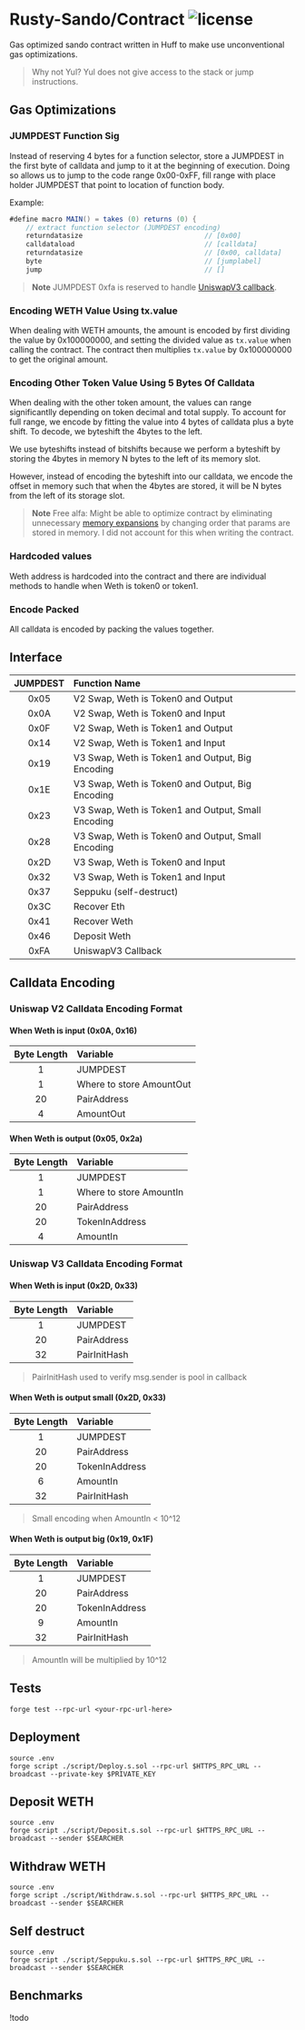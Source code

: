 # Rusty-Sando/Contract ![license](https://img.shields.io/badge/License-MIT-green.svg?label=license)

Gas optimized sando contract written in Huff to make use unconventional gas optimizations. 

> Why not Yul? Yul does not give access to the stack or jump instructions. 

## Gas Optimizations

### JUMPDEST Function Sig
Instead of reserving 4 bytes for a function selector, store a JUMPDEST in the first byte of calldata and jump to it at the beginning of execution. Doing so allows us to jump to the code range 0x00-0xFF, fill range with place holder JUMPDEST that point to location of function body. 

Example:
```as
#define macro MAIN() = takes (0) returns (0) {
    // extract function selector (JUMPDEST encoding)
    returndatasize                              // [0x00]
    calldataload                                // [calldata]
    returndatasize                              // [0x00, calldata]
    byte                                        // [jumplabel]
    jump                                        // []
```

> **Note**
> JUMPDEST 0xfa is reserved to handle [UniswapV3 callback](https://docs.uniswap.org/contracts/v3/reference/core/interfaces/callback/IUniswapV3SwapCallback).

### Encoding WETH Value Using tx.value
When dealing with WETH amounts, the amount is encoded by first dividing the value by 0x100000000, and setting the divided value as `tx.value` when calling the contract. The contract then multiplies `tx.value` by 0x100000000 to get the original amount. 

### Encoding Other Token Value Using 5 Bytes Of Calldata
When dealing with the other token amount, the values can range significantlly depending on token decimal and total supply. To account for full range, we encode by fitting the value into 4 bytes of calldata plus a byte shift. To decode, we byteshift the 4bytes to the left. 

We use byteshifts instead of bitshifts because we perform a byteshift by storing the 4bytes in memory N bytes to the left of its memory slot. 

However, instead of encoding the byteshift into our calldata, we encode the offset in memory such that when the 4bytes are stored, it will be N bytes from the left of its storage slot.

> **Note** 
> Free alfa: Might be able to optimize contract by eliminating unnecessary [memory expansions](https://www.evm.codes/about#memoryexpansion) by changing order that params are stored in memory. I did not account for this when writing the contract. 

### Hardcoded values
Weth address is hardcoded into the contract and there are individual methods to handle when Weth is token0 or token1. 

### Encode Packed
All calldata is encoded by packing the values together. 

## Interface

| JUMPDEST  | Function Name |
| :-------------: | :------------- |
| 0x05  | V2 Swap, Weth is Token0 and Output  |
| 0x0A  | V2 Swap, Weth is Token0 and Input  |
| 0x0F  | V2 Swap, Weth is Token1 and Output  |
| 0x14  | V2 Swap, Weth is Token1 and Input |
| 0x19  | V3 Swap, Weth is Token1 and Output, Big Encoding |
| 0x1E  | V3 Swap, Weth is Token0 and Output, Big Encoding  |
| 0x23  | V3 Swap, Weth is Token1 and Output, Small Encoding  |
| 0x28  | V3 Swap, Weth is Token0 and Output, Small Encoding |
| 0x2D  | V3 Swap, Weth is Token0 and Input  |
| 0x32  | V3 Swap, Weth is Token1 and Input  |
| 0x37  | Seppuku (self-destruct)  |
| 0x3C  | Recover Eth  |
| 0x41  | Recover Weth  |
| 0x46  | Deposit Weth  |
| 0xFA  | UniswapV3 Callback  |


## Calldata Encoding 
### Uniswap V2 Calldata Encoding Format

#### When Weth is input (0x0A, 0x16)
| Byte Length  | Variable |
| :-------------: | :------------- |
| 1 | JUMPDEST  |
| 1 | Where to store AmountOut  |
| 20 | PairAddress  |
| 4 | AmountOut  |

#### When Weth is output (0x05, 0x2a)
| Byte Length  | Variable |
| :-------------: | :------------- |
| 1 | JUMPDEST  |
| 1 | Where to store AmountIn  |
| 20 | PairAddress  |
| 20 | TokenInAddress  |
| 4 | AmountIn  |

### Uniswap V3 Calldata Encoding Format

#### When Weth is input (0x2D, 0x33)
| Byte Length  | Variable |
| :-------------: | :------------- |
| 1 | JUMPDEST  |
| 20 | PairAddress  |
| 32 | PairInitHash  | 
> PairInitHash used to verify msg.sender is pool in callback

#### When Weth is output small (0x2D, 0x33)
| Byte Length  | Variable |
| :-------------: | :------------- |
| 1 | JUMPDEST  |
| 20 | PairAddress  |
| 20 | TokenInAddress  |
| 6 | AmountIn  | 
| 32 | PairInitHash  | 
> Small encoding when AmountIn < 10^12

#### When Weth is output big (0x19, 0x1F)
| Byte Length  | Variable |
| :-------------: | :------------- |
| 1 | JUMPDEST  |
| 20 | PairAddress  |
| 20 | TokenInAddress  |
| 9 | AmountIn  | 
| 32 | PairInitHash  | 
> AmountIn will be multiplied by 10^12

## Tests

```console
forge test --rpc-url <your-rpc-url-here>
```

## Deployment
```console
source .env  
forge script ./script/Deploy.s.sol --rpc-url $HTTPS_RPC_URL --broadcast --private-key $PRIVATE_KEY
```

## Deposit WETH
```console
source .env  
forge script ./script/Deposit.s.sol --rpc-url $HTTPS_RPC_URL --broadcast --sender $SEARCHER
```

## Withdraw WETH
```console
source .env  
forge script ./script/Withdraw.s.sol --rpc-url $HTTPS_RPC_URL --broadcast --sender $SEARCHER
```

## Self destruct
```console
source .env  
forge script ./script/Seppuku.s.sol --rpc-url $HTTPS_RPC_URL --broadcast --sender $SEARCHER
```

## Benchmarks
!todo

